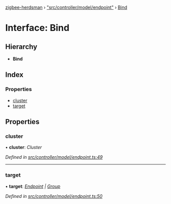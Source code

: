 [zigbee-herdsman](../README.md) › ["src/controller/model/endpoint"](../modules/_src_controller_model_endpoint_.md) › [Bind](_src_controller_model_endpoint_.bind.md)

# Interface: Bind

## Hierarchy

* **Bind**

## Index

### Properties

* [cluster](_src_controller_model_endpoint_.bind.md#cluster)
* [target](_src_controller_model_endpoint_.bind.md#target)

## Properties

###  cluster

• **cluster**: *Cluster*

*Defined in [src/controller/model/endpoint.ts:49](https://github.com/Koenkk/zigbee-herdsman/blob/master/src/src/controller/model/endpoint.ts#L49)*

___

###  target

• **target**: *[Endpoint](../classes/_src_controller_model_endpoint_.endpoint.md) | [Group](../classes/_src_controller_model_group_.group.md)*

*Defined in [src/controller/model/endpoint.ts:50](https://github.com/Koenkk/zigbee-herdsman/blob/master/src/src/controller/model/endpoint.ts#L50)*
